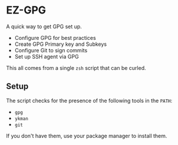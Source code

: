 # EZ-GPG

A quick way to get GPG set up.

- Configure GPG for best practices
- Create GPG Primary key and Subkeys
- Configure Git to sign commits
- Set up SSH agent via GPG

This all comes from a single `zsh` script that can be curled.

## Setup

The script checks for the presence of the following tools in the `PATH`:

- `gpg`
- `ykman`
- `git`

If you don't have them, use your package manager to install them.

